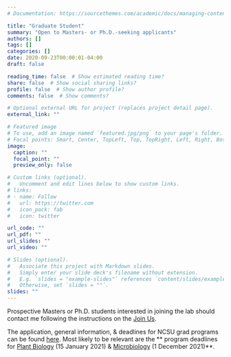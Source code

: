 ```yaml
---
# Documentation: https://sourcethemes.com/academic/docs/managing-content/

title: "Graduate Student"
summary: "Open to Masters- or Ph.D.-seeking applicants"
authors: []
tags: []
categories: []
date: 2020-09-23T00:00:01-04:00
draft: false

reading_time: false  # Show estimated reading time?
share: false  # Show social sharing links?
profile: false  # Show author profile?
comments: false  # Show comments?

# Optional external URL for project (replaces project detail page).
external_link: ""

# Featured image
# To use, add an image named `featured.jpg/png` to your page's folder.
# Focal points: Smart, Center, TopLeft, Top, TopRight, Left, Right, BottomLeft, Bottom, BottomRight.
image:
  caption: ""
  focal_point: ""
  preview_only: false

# Custom links (optional).
#   Uncomment and edit lines below to show custom links.
# links:
# - name: Follow
#   url: https://twitter.com
#   icon_pack: fab
#   icon: twitter

url_code: ""
url_pdf: ""
url_slides: ""
url_video: ""

# Slides (optional).
#   Associate this project with Markdown slides.
#   Simply enter your slide deck's filename without extension.
#   E.g. `slides = "example-slides"` references `content/slides/example-slides.md`.
#   Otherwise, set `slides = ""`.
slides: ""
---
```


Prospective Masters or Ph.D. students interested in joining the lab should contact me following the instructions on the [Join Us](/join#gradstudents).



The application, general information, & deadlines for NCSU grad programs can be found [here](https://grad.ncsu.edu/programs/). Most likely to be relevant are the ** program deadlines for [Plant Biology](https://grad.ncsu.edu/programs/details/?program=PB) (15 January 2021) & [Microbiology](https://grad.ncsu.edu/programs/details/?program=MB) (1 December 2021)**.
